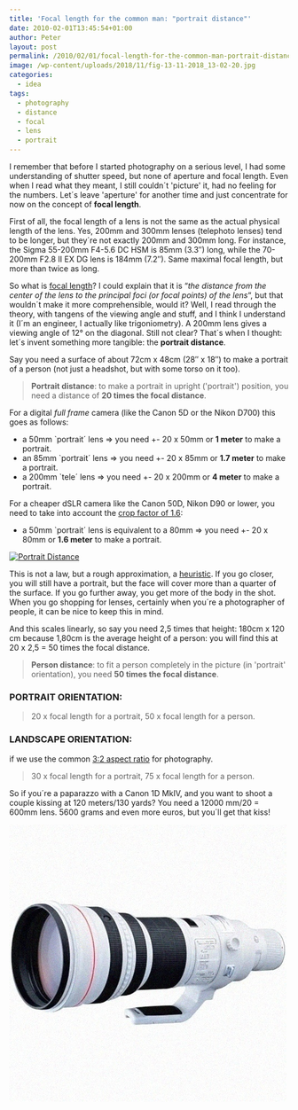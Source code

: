 ```yaml
---
title: 'Focal length for the common man: "portrait distance"'
date: 2010-02-01T13:45:54+01:00
author: Peter
layout: post
permalink: /2010/02/01/focal-length-for-the-common-man-portrait-distance/
image: /wp-content/uploads/2018/11/fig-13-11-2018_13-02-20.jpg
categories:
  - idea
tags:
  - photography
  - distance
  - focal
  - lens
  - portrait
---
```

I remember that before I started photography on a serious level, I had some understanding of shutter speed, but none of aperture and focal length. Even when I read what they meant, I still couldn´t 'picture' it, had no feeling for the numbers. Let´s leave 'aperture' for another time and just concentrate for now on the concept of **focal length**.

First of all, the focal length of a lens is not the same as the actual physical length of the lens. Yes, 200mm and 300mm lenses (telephoto lenses) tend to be longer, but they´re not exactly 200mm and 300mm long. For instance, the Sigma 55-200mm F4-5.6 DC HSM is 85mm (3.3&#8243;) long, while the 70-200mm F2.8 II EX DG lens is 184mm (7.2&#8243;). Same maximal focal length, but more than twice as long.

So what is [focal length](http://en.wikipedia.org/wiki/Focal_length)? I could explain that it is &#8220;_the distance from the center of the lens to the principal foci (or focal points) of the lens_&#8220;, but that wouldn´t make it more comprehensible, would it? Well, I read through the theory, with tangens of the viewing angle and stuff, and I think I understand it (I´m an engineer, I actually like trigoniometry). A 200mm lens gives a viewing angle of 12° on the diagonal. Still not clear? That´s when I thought: let´s invent something more tangible: the **portrait distance**. 

Say you need a surface of about 72cm x 48cm (28&#8243; x 18&#8243;) to make a portrait of a person (not just a headshot, but with some torso on it too).

> **Portrait distance**: to make a portrait in upright ('portrait') position, you need a distance of **20 times the focal distance**.

For a digital _full frame_ camera (like the Canon 5D or the Nikon D700) this goes as follows:

* a 50mm `portrait´ lens => you need +- 20 x 50mm or **1 meter** to make a portrait.
* an 85mm `portrait´ lens => you need +- 20 x 85mm or **1.7 meter** to make a portrait.
* a 200mm `tele´ lens => you need +- 20 x 200mm or **4 meter** to make a portrait.

For a cheaper dSLR camera like the Canon 50D, Nikon D90 or lower, you need to take into account the [crop factor of 1.6](http://digital-photography-school.com/crop-factor-explained):

  * a 50mm `portrait´ lens is equivalent to a 80mm => you need +- 20 x 80mm or **1.6 meter** to make a portrait.

[<img  src="http://farm5.static.flickr.com/4008/4309560614_5fdcaefed9.jpg" alt="Portrait Distance" width="500" height="299" />](http://www.flickr.com/photos/pforret/4309560614/ "Portrait Distance by Peter Forret, on Flickr")

This is not a law, but a rough approximation, a [heuristic](http://en.wikipedia.org/wiki/Heuristic). If you go closer, you will still have a portrait, but the face will cover more than a quarter of the surface. If you go further away, you get more of the body in the shot. When you go shopping for lenses, certainly when you´re a photographer of people, it can be nice to keep this in mind.

And this scales linearly, so say you need 2,5 times that height: 180cm x 120 cm because 1,80cm is the average height of a person: you will find this at 20 x 2,5 = 50 times the focal distance.

> **Person distance**: to fit a person completely in the picture (in 'portrait' orientation), you need **50 times the focal distance**.

### PORTRAIT ORIENTATION: 

> 20 x focal length for a portrait, 50 x focal length for a person. 

### LANDSCAPE ORIENTATION:

if we use the common [3:2 aspect ratio](https://toolstud.io/photo/aspect.php?width=6000&height=4000) for photography.

> 30 x focal length for a portrait, 75 x focal length for a person.

So if you´re a paparazzo with a Canon 1D MkIV, and you want to shoot a couple kissing at 120 meters/130 yards? You need a 12000 mm/20 = 600mm lens. 5600 grams and even more euros, but you´ll get that kiss!

![](/wp-content/uploads/2010/02/600mm.jpg)